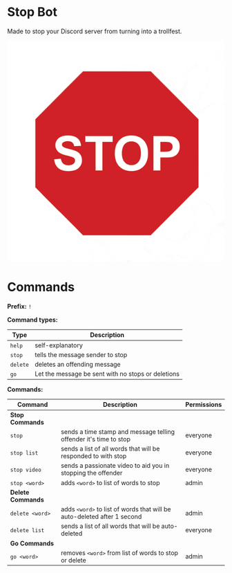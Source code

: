 # Stop Bot

Made to stop your Discord server from turning into a trollfest.

![stop sign](https://github.com/brendacs/stop-bot/blob/master/images/stop.png)

# Commands

**Prefix:** `!`

**Command types:**

|Type|Description|
|---|---|
|`help`|self-explanatory|
|`stop`|tells the message sender to stop|
|`delete`|deletes an offending message|
|`go`|Let the message be sent with no stops or deletions|

**Commands:**

|Command|Description|Permissions|
|---|---|--|
|**Stop Commands**|||
|`stop`|sends a time stamp and message telling offender it's time to stop|everyone|
|`stop list`|sends a list of all words that will be responded to with stop|everyone|
|`stop video`|sends a passionate video to aid you in stopping the offender|everyone|
|`stop <word>`|adds `<word>` to list of words to stop|admin|
|**Delete Commands**|||
|`delete <word>`|adds `<word>` to list of words that will be auto-deleted after 1 second|admin|
|`delete list`|sends a list of all words that will be auto-deleted|everyone|
|**Go Commands**|||
|`go <word>`|removes `<word>` from list of words to stop or delete|admin|
